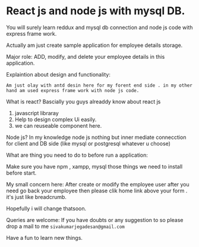 # React js and node js with mysql DB.

You will surely learn reddux and mysql db connection and node js code with express frame work.

Actually am just create sample application for employee details storage.

Major role:
   ADD, modify, and delete your employee details in this application.
   
   
 Explaintion about design and functionality:
    
    Am just olay with antd desin here for my forent end side . in my other hand am used express frame work with node js code.
    
    
What is react?
   Bascially you guys alreaddy know about react js
   1. javascript libraray 
   2. Help to design complex Ui easily.
   3. we can reuseable component here.

Node js?
  In my knowledge node js nothing but inner mediate connecction for client and DB side (like mysql or postgresql whatever u choose)
  

What are thing you need to do to before run a application:

   Make sure you have npm , xampp, mysql those things we need to install before start.
   
My small concern here:
   After create or modify  the employee user after you need go back your employee then please clik home link above your form . it's just like breadcrumb.
   
   Hopefully i will change thatsoon.
   
Queries are welcome:
    If you have doubts or any suggestion to so please drop a mail to me `sivakumarjegadesan@gmail.com`
 
 Have a fun to learn new things.
